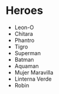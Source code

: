 # Heroes

* Leon-O
* Chitara
* Phantro
* Tigro
* Superman
* Batman
* Aquaman
* Mujer Maravilla
* Linterna Verde
* Robin
